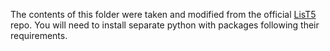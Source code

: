 The contents of this folder were taken and modified from the official [LisT5](https://github.com/castorini/pygaggle/tree/master/experiments/list5) repo.
You will need to install separate python with packages following their requirements.